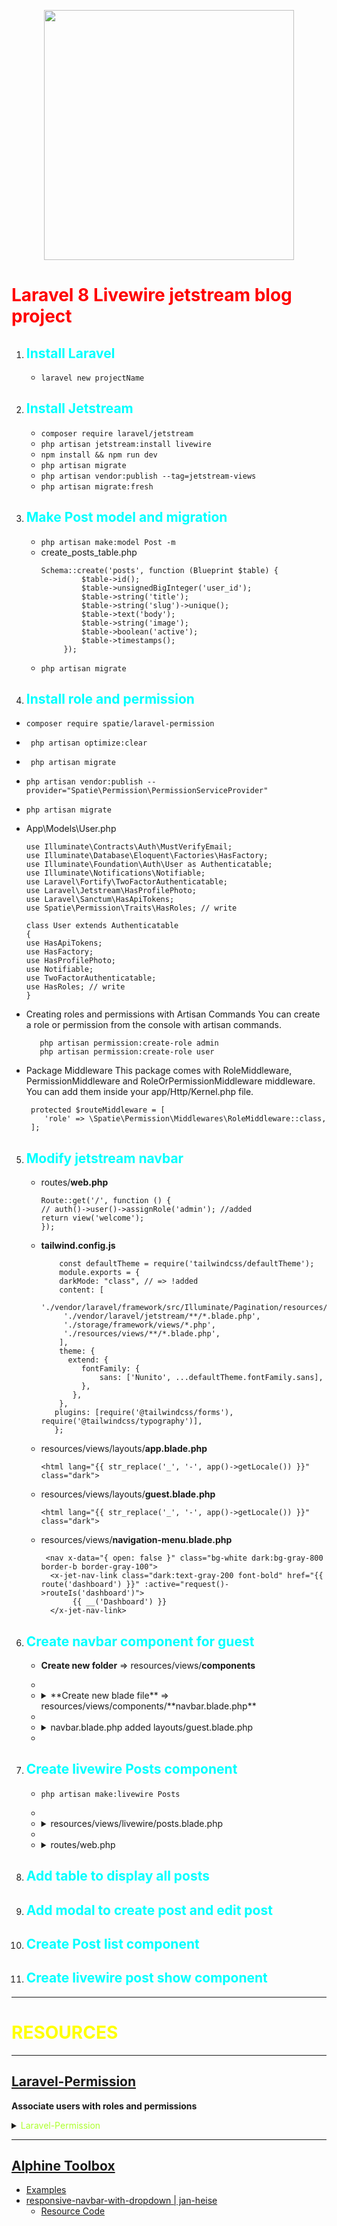 <p align="center"><a href="https://laravel.com" target="_blank"><img src="https://raw.githubusercontent.com/laravel/art/master/logo-lockup/5%20SVG/2%20CMYK/1%20Full%20Color/laravel-logolockup-cmyk-red.svg" width="400"></a></p>

# <font color="red"> Laravel 8 Livewire jetstream blog project  </font>

1. ## <font color="aqua"> Install Laravel  </font>
    - ```laravel new projectName```
2. ## <font color="aqua"> Install Jetstream </font>
    - ```composer require laravel/jetstream```
    - ```php artisan jetstream:install livewire```
    - ```npm install && npm run dev```
    - ```php artisan migrate```
    - ```php artisan vendor:publish --tag=jetstream-views```
    - ```php artisan migrate:fresh```
3. ## <font color="aqua"> Make Post model and migration </font>
    - ```php artisan make:model Post -m```
    - create_posts_table.php 
       ``` 
      Schema::create('posts', function (Blueprint $table) {
                $table->id();
                $table->unsignedBigInteger('user_id');
                $table->string('title');
                $table->string('slug')->unique();
                $table->text('body');
                $table->string('image');
                $table->boolean('active');
                $table->timestamps();
            });
        ```
    - ```php artisan migrate```
4. ## <font color="aqua"> Install role and permission </font>
  - ```
    composer require spatie/laravel-permission
    ```
  - ```
     php artisan optimize:clear
    ```
  - ```
     php artisan migrate
    ```
  - ```
    php artisan vendor:publish --provider="Spatie\Permission\PermissionServiceProvider"
    ```
  - ```
    php artisan migrate
    ```
  - App\Models\User.php
    ```
    use Illuminate\Contracts\Auth\MustVerifyEmail;
    use Illuminate\Database\Eloquent\Factories\HasFactory;
    use Illuminate\Foundation\Auth\User as Authenticatable;
    use Illuminate\Notifications\Notifiable;
    use Laravel\Fortify\TwoFactorAuthenticatable;
    use Laravel\Jetstream\HasProfilePhoto;
    use Laravel\Sanctum\HasApiTokens;
    use Spatie\Permission\Traits\HasRoles; // write
    
    class User extends Authenticatable
    {
    use HasApiTokens;
    use HasFactory;
    use HasProfilePhoto;
    use Notifiable;
    use TwoFactorAuthenticatable;
    use HasRoles; // write
    }
    ```
  - Creating roles and permissions with Artisan Commands You can create a role or permission from the console with artisan commands.
    ```
       php artisan permission:create-role admin
       php artisan permission:create-role user
    ```
  - Package Middleware This package comes with RoleMiddleware, PermissionMiddleware and RoleOrPermissionMiddleware middleware. You can add them inside your app/Http/Kernel.php file.
    ```
     protected $routeMiddleware = [
        'role' => \Spatie\Permission\Middlewares\RoleMiddleware::class,
     ];
    ```
5. ## <font color="aqua"> Modify jetstream navbar </font>
    - routes/**web.php**
      ```
      Route::get('/', function () {
      // auth()->user()->assignRole('admin'); //added
      return view('welcome');
      });
      ```
    - **tailwind.config.js**
      ```
          const defaultTheme = require('tailwindcss/defaultTheme');
          module.exports = {
          darkMode: "class", // => !added
          content: [
           './vendor/laravel/framework/src/Illuminate/Pagination/resources/views/*.blade.php',
           './vendor/laravel/jetstream/**/*.blade.php',
           './storage/framework/views/*.php',
           './resources/views/**/*.blade.php',
          ],
          theme: {
            extend: {
               fontFamily: {
                   sans: ['Nunito', ...defaultTheme.fontFamily.sans],
               },
             },
          },
         plugins: [require('@tailwindcss/forms'), require('@tailwindcss/typography')],
         };
      ```
    - resources/views/layouts/**app.blade.php**
      ```
      <html lang="{{ str_replace('_', '-', app()->getLocale()) }}" class="dark">
      ```
    - resources/views/layouts/**guest.blade.php**
      ```
      <html lang="{{ str_replace('_', '-', app()->getLocale()) }}" class="dark">
      ```
    - resources/views/**navigation-menu.blade.php**
      ```
       <nav x-data="{ open: false }" class="bg-white dark:bg-gray-800 border-b border-gray-100">
        <x-jet-nav-link class="dark:text-gray-200 font-bold" href="{{ route('dashboard') }}" :active="request()->routeIs('dashboard')">
             {{ __('Dashboard') }}
        </x-jet-nav-link>     
      ```
6. ## <font color="aqua"> Create navbar component for guest </font>
    - **Create new folder**     => resources/views/**components**
    - [//]: # (Create new blade file => resources/views/components/navbar.blade.php)
    - <details>
      <summary>**Create new blade file** => resources/views/components/**navbar.blade.php**</summary>
    
      ```
         <div class="w-full text-gray-700 bg-white dark:text-gray-200 dark:bg-gray-800">
           <div x-data="{ open: false }" class="flex flex-col max-w-screen-xl px-4 mx-auto md:items-center md:justify-between md:flex-row md:px-6 lg:px-8">
            <div class="flex flex-row items-center justify-between p-4">
                <a href="#" class="text-lg font-semibold tracking-widest text-gray-900 uppercase rounded-lg dark:text-white focus:outline-none focus:shadow-outline">LION</a>
                <button class="rounded-lg md:hidden focus:outline-none focus:shadow-outline" @click="open = !open">
                   <svg fill="currentColor" viewBox="0 0 20 20" class="w-6 h-6">
                       <path x-show="!open" fill-rule="evenodd" d="M3 5a1 1 0 011-1h12a1 1 0 110 2H4a1 1 0 01-1-1zM3 10a1 1 0 011-1h12a1 1 0 110 2H4a1 1 0 01-1-1zM9 15a1 1 0 011-1h6a1 1 0 110 2h-6a1 1 0 01-1-1z" clip-rule="evenodd"></path>
                       <path x-show="open" fill-rule="evenodd" d="M4.293 4.293a1 1 0 011.414 0L10 8.586l4.293-4.293a1 1 0 111.414 1.414L11.414 10l4.293 4.293a1 1 0 01-1.414 1.414L10 11.414l-4.293 4.293a1 1 0 01-1.414-1.414L8.586 10 4.293 5.707a1 1 0 010-1.414z" clip-rule="evenodd"></path>
                   </svg>
                </button>
            </div>
           <nav :class="{'flex': open, 'hidden': !open}" class="flex-col flex-grow hidden pb-4 md:pb-0 md:flex md:justify-end md:flex-row">
               <a class="px-4 py-2 mt-2 text-sm font-semibold text-gray-900 bg-gray-200 rounded-lg dark:bg-gray-700 dark:hover:bg-gray-600 dark:focus:bg-gray-600 dark:focus:text-white dark:hover:text-white dark:text-gray-200 md:mt-0 hover:text-gray-900 focus:text-gray-900 hover:bg-gray-200 focus:bg-gray-200 focus:outline-none focus:shadow-outline" href="#">Blog</a>
               <a class="px-4 py-2 mt-2 text-sm font-semibold bg-transparent rounded-lg dark:bg-transparent dark:hover:bg-gray-600 dark:focus:bg-gray-600 dark:focus:text-white dark:hover:text-white dark:text-gray-200 md:mt-0 md:ml-4 hover:text-gray-900 focus:text-gray-900 hover:bg-gray-200 focus:bg-gray-200 focus:outline-none focus:shadow-outline" href="#">Portfolio</a>
               <a class="px-4 py-2 mt-2 text-sm font-semibold bg-transparent rounded-lg dark:bg-transparent dark:hover:bg-gray-600 dark:focus:bg-gray-600 dark:focus:text-white dark:hover:text-white dark:text-gray-200 md:mt-0 md:ml-4 hover:text-gray-900 focus:text-gray-900 hover:bg-gray-200 focus:bg-gray-200 focus:outline-none focus:shadow-outline" href="#">About</a>
               <a class="px-4 py-2 mt-2 text-sm font-semibold bg-transparent rounded-lg dark:bg-transparent dark:hover:bg-gray-600 dark:focus:bg-gray-600 dark:focus:text-white dark:hover:text-white dark:text-gray-200 md:mt-0 md:ml-4 hover:text-gray-900 focus:text-gray-900 hover:bg-gray-200 focus:bg-gray-200 focus:outline-none focus:shadow-outline" href="#">Contact</a>
               @auth
                   <a class="px-4 py-2 mt-2 text-sm font-semibold bg-transparent rounded-lg dark:bg-transparent dark:hover:bg-gray-600 dark:focus:bg-gray-600 dark:focus:text-white dark:hover:text-white dark:text-gray-200 md:mt-0 md:ml-4 hover:text-gray-900 focus:text-gray-900 hover:bg-gray-200 focus:bg-gray-200 focus:outline-none focus:shadow-outline" href="{{ route('dashboard') }}">Dashboard</a>
               @else
                   <a class="px-4 py-2 mt-2 text-sm font-semibold bg-transparent rounded-lg dark:bg-transparent dark:hover:bg-gray-600 dark:focus:bg-gray-600 dark:focus:text-white dark:hover:text-white dark:text-gray-200 md:mt-0 md:ml-4 hover:text-gray-900 focus:text-gray-900 hover:bg-gray-200 focus:bg-gray-200 focus:outline-none focus:shadow-outline" href="{{ route('login') }}">Login</a>
               @endauth
           </nav>
         </div>
       </div>

      ```
      </details> 
    - [//]: # (navbar.blade.php added layouts/guest.blade.php)
    - <details>
      <summary>navbar.blade.php added layouts/guest.blade.php</summary>
    
      ```
      <body>
          <x-navbar></x-navbar> <!-- added -->
      </body>
      ```
      </details>
    - 
7. ## <font color="aqua"> Create livewire Posts component </font> 
   - ```php artisan make:livewire Posts```
   - [//]: # (resources/views/livewire/posts.blade.php)
   - <details><summary>resources/views/livewire/posts.blade.php</summary>
   
     ```
        <div>
             <h1>Posts Component</h1>
        </div>
     ```
     </details>
   - [//]: # (routes/web.php)
   - <details><summary>routes/web.php</summary>

     ```
         use App\Http\Livewire\Posts;
     
         Route::group(['middleware' => ['auth:sanctum', 'role:admin']], function (){
         Route::get('/admin/posts', Posts::class)->name('posts.index');
         });

     ```
     </details>
8. ## <font color="aqua"> Add table to display all posts </font>
9. ## <font color="aqua"> Add modal to create post and edit post </font>
10. ## <font color="aqua"> Create Post list component </font>
11. ## <font color="aqua"> Create livewire post show component </font>


---------------------------------------------------

# <font color="yellow" align="center">RESOURCES</font>

----------------------------------------------------

## [Laravel-Permission](https://spatie.be/docs/laravel-permission/v4/introduction)
**Associate users with roles and permissions**
<details>
    <summary><font color="#adff2f">Laravel-Permission</font></summary>

    ### Introduction
    **This package allows you to manage user permissions and roles in a database.**


Installing
1. Consult the Prerequisites page for important considerations regarding your User models!

2. This package publishes a config/permission.php file. If you already have a file by that name, you must rename or remove it.

3. You can install the package via composer:

```
composer require spatie/laravel-permission
```

4. Optional: The service provider will automatically get registered. Or you may manually add the service provider in your config/app.php file:

   ```
   'providers' => [
       // ...
       Spatie\Permission\PermissionServiceProvider::class,
       ];
   ```
5. You should publish the migration and the config/permission.php config file with:

```
php artisan vendor:publish --provider="Spatie\Permission\PermissionServiceProvider"
```

6. NOTE: If you are using UUIDs, see the Advanced section of the docs on UUID steps, before you continue. It explains some changes you may want to make to the migrations and config file before continuing. It also mentions important considerations after extending this package's models for UUID capability.

7. Clear your config cache. This package requires access to the permission config. Generally it's bad practice to do config-caching in a development environment. If you've been caching configurations locally, clear your config cache with either of these commands:

   ```php artisan optimize:clear```<br>
   or<br>
   ```php artisan config:clear```

8. Run the migrations: After the config and migration have been published and configured, you can create the tables for this package by running:

```
php artisan migrate
```

9. Add the necessary trait to your User model: Consult the Basic Usage section of the docs for how to get started using the features of this package.

### DEFAULT CONFIG FILE CONTENTS
**You can view the default config file contents at:**

https://github.com/spatie/laravel-permission/blob/master/config/permission.php

---------------------------------------------------------------------------

## [Basic Usage](https://spatie.be/docs/laravel-permission/v4/basic-usage/basic-usage)
First, add the Spatie\Permission\Traits\HasRoles trait to your User model(s):

```
use Illuminate\Foundation\Auth\User as Authenticatable;
use Spatie\Permission\Traits\HasRoles;

class User extends Authenticatable
{
    use HasRoles;

    // ...
}
```

## [Using Artisan Commands](https://spatie.be/docs/laravel-permission/v4/basic-usage/artisan)
**Creating roles and permissions with Artisan Commands**
You can create a role or permission from the console with artisan commands.
```
   php artisan permission:create-role admin
   php artisan permission:create-role user
```

## [Using a Middleware](https://spatie.be/docs/laravel-permission/v4/basic-usage/middleware)
**Package Middleware**
This package comes with RoleMiddleware, PermissionMiddleware and RoleOrPermissionMiddleware middleware. You can add them inside your app/Http/Kernel.php file.
```
protected $routeMiddleware = [
    // ...
    'role' => \Spatie\Permission\Middlewares\RoleMiddleware::class,
    'permission' => \Spatie\Permission\Middlewares\PermissionMiddleware::class,
    'role_or_permission' => \Spatie\Permission\Middlewares\RoleOrPermissionMiddleware::class,
];
```

## [Using Permissions via Roles](https://spatie.be/docs/laravel-permission/v4/basic-usage/role-permissions)
Assigning Roles
A role can be assigned to any user:
```
$user->assignRole('writer');

// You can also assign multiple roles at once
$user->assignRole('writer', 'admin');
// or as an array
$user->assignRole(['writer', 'admin']);
```
A role can be removed from a user:
```
$user->removeRole('writer');
```
Roles can also be synced:
```
        // All current roles will be removed from the user and replaced by the array given
        $user->syncRoles(['writer', 'admin']);
```

</details>

-------------------------------------------

## [Alphine Toolbox](https://alpinetoolbox.com/)
  - [Examples](https://www.alpinetoolbox.com/examples/)
  - [responsive-navbar-with-dropdown | jan-heise](https://github.com/jan-heise/responsive-navbar-with-dropdown)
    - [Resource Code](https://github.com/jan-heise/responsive-navbar-with-dropdown/blob/master/public/navbar.html)






